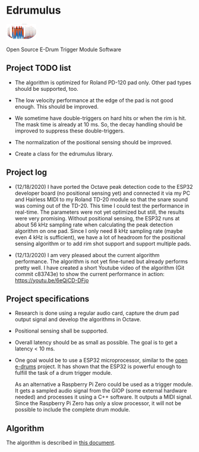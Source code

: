 # Edrumulus

![Homepage picture](algorithm/images/edrumulus.png)

Open Source E-Drum Trigger Module Software


## Project TODO list

- The algorithm is optimized for Roland PD-120 pad only. Other pad types should be supported, too.

- The low velocity performance at the edge of the pad is not good enough. This should be improved.

- We sometime have double-triggers on hard hits or when the rim is hit. The mask time is already
  at 10 ms. So, the decay handling should be improved to suppress these double-triggers.

- The normalization of the positional sensing should be improved.

- Create a class for the edrumulus library.


## Project log

- (12/18/2020) I have ported the Octave peak detection code to the ESP32 developer board (no positional sensing
  yet) and connected it via my PC and Hairless MIDI to my Roland TD-20 module so that the snare sound was
  coming out of the TD-20. This time I could test the performance in real-time. The parameters were not yet
  optimized but still, the results were very promising. Without positional sensing, the ESP32 runs at about
  56 kHz sampling rate when calculating the peak detection algorithm on one pad. Since I only need 8 kHz
  sampling rate (maybe even 4 kHz is sufficient), we have a lot of headroom for the positional sensing algorithm
  or to add rim shot support and support multiple pads.

- (12/13/2020) I am very pleased about the current algorithm performance. The algorithm is not yet fine-tuned but
  already performs pretty well. I have created a short Youtube video of the algorithm (Git commit c83743e) to show
  the current performance in action: https://youtu.be/6eQjCD-DFjo


## Project specifications

- Research is done using a regular audio card, capture the drum pad output signal and develop
  the algorithms in Octave.

- Positional sensing shall be supported.

- Overall latency should be as small as possible. The goal is to get a latency < 10 ms.

- One goal would be to use a ESP32 microprocessor, similar to the [open e-drums](https://open-e-drums.com) project.
  It has shown that the ESP32 is powerful enough to fulfill the task of a drum trigger module.

  As an alternative a Raspberry Pi Zero could be used as a trigger module. It gets a sampled
  audio signal from the GIOP (some external hardware needed) and processes it using a C++
  software. It outputs a MIDI signal. Since the Raspberry Pi Zero has only a slow processor,
  it will not be possible to include the complete drum module.


## Algorithm

The algorithm is described in [this document](algorithm/README.md).

